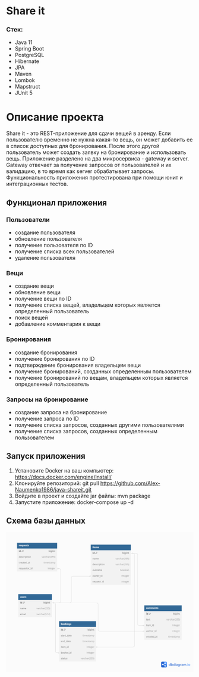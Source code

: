 # Share it

### Стек:

- Java 11
- Spring Boot
- PostgreSQL
- Hibernate
- JPA
- Maven
- Lombok
- Mapstruct
- JUnit 5

# Описание проекта

Share it - это REST-приложение для сдачи вещей в аренду. Если пользователю временно не нужна какая-то вещь, он может
добавить
ее в список доступных для бронирования. После этого другой пользователь может создать заявку на бронирование и
использовать
вещь. Приложение разделено на два микросервиса - gateway и server. Gateway отвечает за получение запросов от
пользователей
и их валидацию, в то время как server обрабатывает запросы. Функциональность приложения протестирована при помощи юнит и
интеграционных тестов.

## Функционал приложения

### Пользователи

- создание пользователя
- обновление пользователя
- получение пользователя по ID
- получение списка всех пользователей
- удаление пользователя

### Вещи

- создание вещи
- обновление вещи
- получение вещи по ID
- получение списка вещей, владельцем которых является определенный пользователь
- поиск вещей
- добавление комментария к вещи

### Бронирования

- создание бронирования
- получение бронирования по ID
- подтверждение бронирования владельцем вещи
- получение бронирований, созданных определенным пользователем
- получение бронирований по вещам, владельцем которых является определенный пользователь

### Запросы на бронирование

- создание запроса на бронирование
- получение запроса по ID
- получение списка запросов, созданных другими пользователями
- получение списка запросов, созданных определенным пользователем

## Запуск приложения

1. Установите Docker на ваш компьютер: https://docs.docker.com/engine/install/
2. Клонируйте репозиторий: git pull https://github.com/Alex-Naumenko1986/java-shareit.git
3. Войдите в проект и создайте jar файлы: mvn package
4. Запустите приложение: docker-compose up -d

## Схема базы данных

![DB Scheme.](ShareIt_ER_diagram.png)
